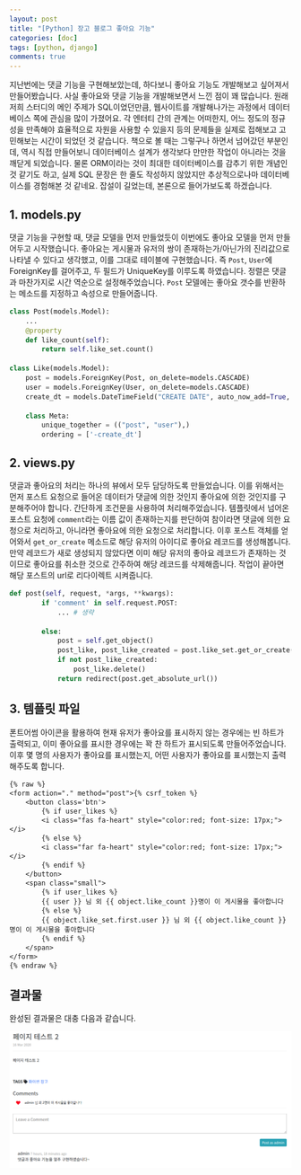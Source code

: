 ```yaml
---
layout: post
title: "[Python] 장고 블로그 좋아요 기능"
categories: [doc]
tags: [python, django]
comments: true
---
```


지난번에는 댓글 기능을 구현해보았는데, 하다보니 좋아요 기능도 개발해보고 싶어져서 만들어봤습니다. 사실 좋아요와 댓글 기능을 개발해보면서 느낀 점이 꽤 많습니다. 원래 저희 스터디의 메인 주제가 SQL이었던만큼, 웹사이트를 개발해나가는 과정에서 데이터베이스 쪽에 관심을 많이 가졌어요. 각 엔터티 간의 관계는 어떠한지, 어느 정도의 정규성을 만족해야 효율적으로 자원을 사용할 수 있을지 등의 문제들을 실제로 접해보고 고민해보는 시간이 되었던 것 같습니다. 책으로 볼 때는 그렇구나 하면서 넘어갔던 부분인데, 역시 직접 만들어보니 데이터베이스 설계가 생각보다 만만한 작업이 아니라는 것을 깨닫게 되었습니다. 물론 ORM이라는 것이 최대한 데이터베이스를 감추기 위한 개념인 것 같기도 하고, 실제 SQL 문장은 한 줄도 작성하지 않았지만 추상적으로나마 데이터베이스를 경험해본 것 같네요. 잡설이 길었는데, 본론으로 들어가보도록 하겠습니다.

## 1. models.py

댓글 기능을 구현할 때, 댓글 모델을 먼저 만들었듯이 이번에도 좋아요 모델을 먼저 만들어두고 시작했습니다. 좋아요는 게시물과 유저의 쌍이 존재하는가/아닌가의 진리값으로 나타낼 수 있다고 생각했고, 이를 그대로 테이블에 구현했습니다. 즉 `Post`, `User`에 ForeignKey를 걸어주고, 두 필드가 UniqueKey를 이루도록 하였습니다. 정렬은 댓글과 마찬가지로 시간 역순으로 설정해주었습니다. `Post` 모델에는 좋아요 갯수를 반환하는 메소드를 지정하고 속성으로 만들어줍니다.

```python
class Post(models.Model):
	...
	@property
	def like_count(self):
		return self.like_set.count()

class Like(models.Model):
	post = models.ForeignKey(Post, on_delete=models.CASCADE)
	user = models.ForeignKey(User, on_delete=models.CASCADE)
	create_dt = models.DateTimeField("CREATE DATE", auto_now_add=True, null=True)
	
	class Meta:
	    unique_together = (("post", "user"),)
	    ordering = ['-create_dt']
```

## 2. views.py

댓글과 좋아요의 처리는 하나의 뷰에서 모두 담당하도록 만들었습니다. 이를 위해서는 먼저 포스트 요청으로 들어온 데이터가 댓글에 의한 것인지 좋아요에 의한 것인지를 구분해주어야 합니다. 간단하게 조건문을 사용하여 처리해주었습니다. 템플릿에서 넘어온 포스트 요청에 `comment`라는 이름 값이 존재하는지를 판단하여 참이라면 댓글에 의한 요청으로 처리하고, 아니라면 좋아요에 의한 요청으로 처리합니다. 이후 포스트 객체를 얻어와서 `get_or_create` 메소드로 해당 유저의 아이디로 좋아요 레코드를 생성해봅니다. 만약 레코드가 새로 생성되지 않았다면 이미 해당 유저의 좋아요 레코드가 존재하는 것이므로 좋아요를 취소한 것으로 간주하여 해당 레코드를 삭제해줍니다. 작업이 끝아면 해당 포스트의 url로 리다이렉트 시켜줍니다.

```python
def post(self, request, *args, **kwargs):
		if 'comment' in self.request.POST:
			... # 생략

		else:
			post = self.get_object()
			post_like, post_like_created = post.like_set.get_or_create(user=request.user)
			if not post_like_created:
				post_like.delete()
			return redirect(post.get_absolute_url())

```

## 3. 템플릿 파일

폰트어썸 아이콘을 활용하여 현재 유저가 좋아요를 표시하지 않는 경우에는 빈 하트가 출력되고, 이미 좋아요를 표시한 경우에는 꽉 찬 하트가 표시되도록 만들어주었습니다. 이후 몇 명의 사용자가 좋아요를 표시했는지, 어떤 사용자가 좋아요를 표시했는지 출력해주도록 합니다. 

```
{% raw %}
<form action="." method="post">{% csrf_token %}
	<button class='btn'>
		{% if user_likes %}
		<i class="fas fa-heart" style="color:red; font-size: 17px;"></i>
		{% else %}
		<i class="far fa-heart" style="color:red; font-size: 17px;"></i>
		{% endif %}
	</button>
	<span class="small">
		{% if user_likes %}
		{{ user }} 님 외 {{ object.like_count }}명이 이 게시물을 좋아합니다
		{% else %}
		{{ object.like_set.first.user }} 님 외 {{ object.like_count }}명이 이 게시물을 좋아합니다
		{% endif %}
	</span>
</form>
{% endraw %}
```

## 결과물

완성된 결과물은 대충 다음과 같습니다. 

![](/assets/img/docs/django-like.png)